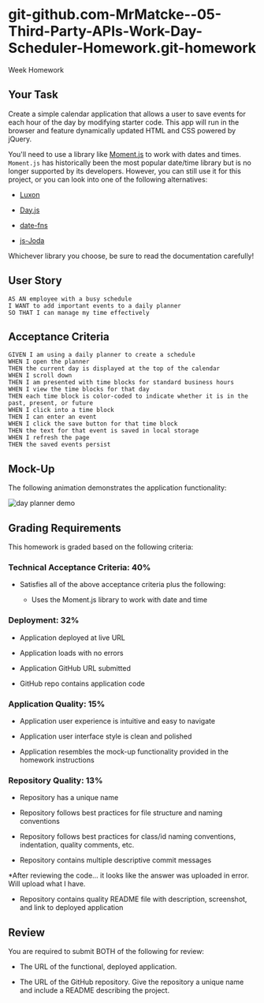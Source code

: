 # git-github.com-MrMatcke--05-Third-Party-APIs-Work-Day-Scheduler-Homework.git-homework
Week Homework
## Your Task

Create a simple calendar application that allows a user to save events for each hour of the day by modifying starter code. This app will run in the browser and feature dynamically updated HTML and CSS powered by jQuery.

You'll need to use a library like [Moment.js](https://momentjs.com/) to work with dates and times. `Moment.js` has historically been the most popular date/time library but is no longer supported by its developers. However, you can still use it for this project, or you can look into one of the following alternatives:

  * [Luxon](https://moment.github.io/luxon/)

  * [Day.js](https://day.js.org/)

  * [date-fns](https://date-fns.org/)

  * [js-Joda](https://js-joda.github.io/js-joda/)

Whichever library you choose, be sure to read the documentation carefully!


## User Story

```
AS AN employee with a busy schedule
I WANT to add important events to a daily planner
SO THAT I can manage my time effectively
```


## Acceptance Criteria

```
GIVEN I am using a daily planner to create a schedule
WHEN I open the planner
THEN the current day is displayed at the top of the calendar
WHEN I scroll down
THEN I am presented with time blocks for standard business hours
WHEN I view the time blocks for that day
THEN each time block is color-coded to indicate whether it is in the past, present, or future
WHEN I click into a time block
THEN I can enter an event
WHEN I click the save button for that time block
THEN the text for that event is saved in local storage
WHEN I refresh the page
THEN the saved events persist
```


## Mock-Up

The following animation demonstrates the application functionality:

![day planner demo](./Assets/05-third-party-apis-homework-demo.gif)


## Grading Requirements

This homework is graded based on the following criteria: 

### Technical Acceptance Criteria: 40%

* Satisfies all of the above acceptance criteria plus the following:

  * Uses the Moment.js library to work with date and time

### Deployment: 32%

* Application deployed at live URL

* Application loads with no errors

* Application GitHub URL submitted

* GitHub repo contains application code

### Application Quality: 15%

* Application user experience is intuitive and easy to navigate

* Application user interface style is clean and polished

* Application resembles the mock-up functionality provided in the homework instructions

### Repository Quality: 13%

* Repository has a unique name

* Repository follows best practices for file structure and naming conventions

* Repository follows best practices for class/id naming conventions, indentation, quality comments, etc.

* Repository contains multiple descriptive commit messages

*After reviewing the code... it looks like the answer was uploaded in error. Will upload what I have. 

* Repository contains quality README file with description, screenshot, and link to deployed application


## Review

You are required to submit BOTH of the following for review:

* The URL of the functional, deployed application.

* The URL of the GitHub repository. Give the repository a unique name and include a README describing the project.

